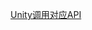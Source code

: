 [Unity调用对应API](file:///G:/Unity/UnityProjectPlatform/AndroidSDK/Assets/Scripts/Lesson6_Unity%E8%B0%83%E7%94%A8%E5%AF%B9%E5%BA%94API/Llesson6_Unity%E8%B0%83%E7%94%A8%E5%AF%B9%E5%BA%94API.cs)